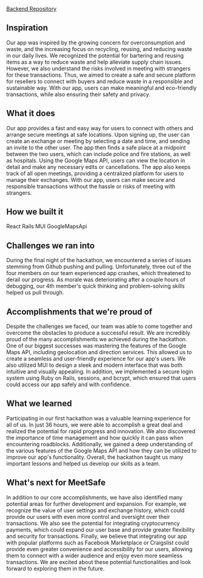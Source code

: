 <a href="https://github.com/AlexTaylorCoder/MeetSafe-Backend"> Backend Repository</a>
## Inspiration

Our app was inspired by the growing concern for overconsumption and waste, and the increasing focus on recycling, reusing, and reducing waste in our daily lives. We recognized the potential for bartering and reusing items as a way to reduce waste and help alleviate supply chain issues. However, we also understand the risks involved in meeting with strangers for these transactions. Thus, we aimed to create a safe and secure platform for resellers to connect with buyers and reduce waste in a responsible and sustainable way. With our app, users can make meaningful and eco-friendly transactions, while also ensuring their safety and privacy.

## What it does

Our app provides a fast and easy way for users to connect with others and arrange secure meetings at safe locations. Upon signing up, the user can create an exchange or meeting by selecting a date and time, and sending an invite to the other user. The app then finds a safe place at a midpoint between the two users, which can include police and fire stations, as well as hospitals. Using the Google Maps API, users can view the location in detail and make any necessary edits or cancellations. The app also keeps track of all open meetings, providing a centralized platform for users to manage their exchanges. With our app, users can make secure and responsible transactions without the hassle or risks of meeting with strangers.
## How we built it

React Rails MUI GoogleMapsApi

## Challenges we ran into

During the final night of the hackathon, we encountered a series of issues stemming from Github pushing and pulling. Unfortunately, three out of the four members on our team experienced app crashes, which threatened to derail our progress. As morale was deteriorating after a couple hours of debugging, our 4th member's quick thinking and problem-solving skills helped us pull through.

## Accomplishments that we're proud of

Despite the challenges we faced, our team was able to come together and overcome the obstacles to produce a successful result. We are incredibly proud of the many accomplishments we achieved during the hackathon. One of our biggest successes was mastering the features of the Google Maps API, including geolocation and direction services. This allowed us to create a seamless and user-friendly experience for our app's users. We also utilized MUI to design a sleek and modern interface that was both intuitive and visually appealing. In addition, we implemented a secure login system using Ruby on Rails, sessions, and bcrypt, which ensured that users could access our app safely and with confidence.

## What we learned

Participating in our first hackathon was a valuable learning experience for all of us. In just 36 hours, we were able to accomplish a great deal and realized the potential for rapid progress and innovation. We also discovered the importance of time management and how quickly it can pass when encountering roadblocks. Additionally, we gained a deep understanding of the various features of the Google Maps API and how they can be utilized to improve our app's functionality. Overall, the hackathon taught us many important lessons and helped us develop our skills as a team.

## What's next for MeetSafe

In addition to our core accomplishments, we have also identified many potential areas for further development and expansion. For example, we recognize the value of user settings and exchange history, which could provide our users with even more control and oversight over their transactions. We also see the potential for integrating cryptocurrency payments, which could expand our user base and provide greater flexibility and security for transactions. Finally, we believe that integrating our app with popular platforms such as Facebook Marketplace or Craigslist could provide even greater convenience and accessibility for our users, allowing them to connect with a wider audience and enjoy even more seamless transactions. We are excited about these potential functionalities and look forward to exploring them in the future.

